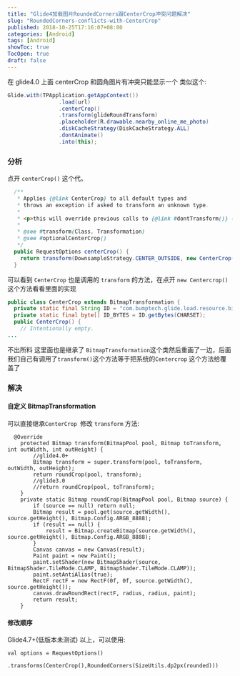 ```yaml
---
title: "Glide4加载图片RoundedCorners跟CenterCrop冲突问题解决"
slug: "RoundedCorners-conflicts-with-CenterCrop"
published: 2018-10-25T17:16:07+08:00
categories: [Android]
tags: [Android]
showToc: true
TocOpen: true
draft: false
---
```

在 glide4.0 上面 centerCrop 和圆角图片有冲突只能显示一个
类似这个:
```java
Glide.with(TPApplication.getAppContext())
                .load(url)
                .centerCrop()
                .transform(glideRoundTransform)
                .placeholder(R.drawable.nearby_online_me_photo)
                .diskCacheStrategy(DiskCacheStrategy.ALL)
                .dontAnimate()
                .into(this);
```
### 分析 
点开 `centerCrop()` 这个代。
```java
  /**
   * Applies {@link CenterCrop} to all default types and
   * throws an exception if asked to transform an unknown type.
   *
   * <p>this will override previous calls to {@link #dontTransform()} ()}.
   *
   * @see #transform(Class, Transformation)
   * @see #optionalCenterCrop()
   */
  public RequestOptions centerCrop() {
    return transform(DownsampleStrategy.CENTER_OUTSIDE, new CenterCrop());
  }
```
可以看到 `CenterCrop` 也是调用的 `transform` 的方法，在点开 `new Centercrop()`这个方法看看里面的实现
```java
public class CenterCrop extends BitmapTransformation {
  private static final String ID = "com.bumptech.glide.load.resource.bitmap.CenterCrop";
  private static final byte[] ID_BYTES = ID.getBytes(CHARSET);
  public CenterCrop() {
    // Intentionally empty.
...
```
不出所料 这里面也是继承了 `BitmapTransformation`这个类然后重画了一边，后面我们自己有调用了`transform()`这个方法等于把系统的`Centercrop` 这个方法给覆盖了
### 解决
#### 自定义 BitmapTransformation
可以直接继承`CenterCrop `修改 `transform` 方法:
```
  @Override
    protected Bitmap transform(BitmapPool pool, Bitmap toTransform, int outWidth, int outHeight) {
        //glide4.0+
        Bitmap transform = super.transform(pool, toTransform, outWidth, outHeight);
        return roundCrop(pool, transform);
        //glide3.0
        //return roundCrop(pool, toTransform);
    }
    private static Bitmap roundCrop(BitmapPool pool, Bitmap source) {
        if (source == null) return null;
        Bitmap result = pool.get(source.getWidth(), source.getHeight(), Bitmap.Config.ARGB_8888);
        if (result == null) {
            result = Bitmap.createBitmap(source.getWidth(), source.getHeight(), Bitmap.Config.ARGB_8888);
        }
        Canvas canvas = new Canvas(result);
        Paint paint = new Paint();
        paint.setShader(new BitmapShader(source, BitmapShader.TileMode.CLAMP, BitmapShader.TileMode.CLAMP));
        paint.setAntiAlias(true);
        RectF rectF = new RectF(0f, 0f, source.getWidth(), source.getHeight());
        canvas.drawRoundRect(rectF, radius, radius, paint);
        return result;
    }
```
#### 修改顺序
Glide4.7+(低版本未测试) 以上，可以使用:
```
val options = RequestOptions()
                .transforms(CenterCrop(),RoundedCorners(SizeUtils.dp2px(rounded)))
```
